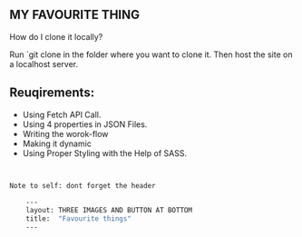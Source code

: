 ## MY FAVOURITE THING
How do I clone it locally?

Run `git clone in the folder where you want to clone it. Then host the site on a localhost server.

## Reuqirements:
 - Using Fetch API Call.
 - Using 4 properties in JSON Files.
 - Writing the worok-flow
 - Making it dynamic
 - Using Proper Styling with the Help of SASS.
 
```bash


Note to self: dont forget the header

    ---
    layout: THREE IMAGES AND BUTTON AT BOTTOM
    title:  "Favourite things"
    ---
